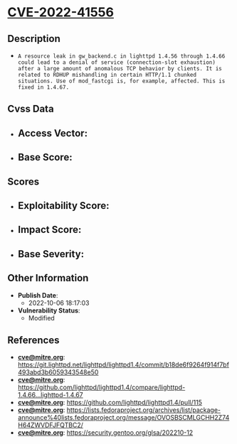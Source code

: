 
# [CVE-2022-41556](https://git.lighttpd.net/lighttpd/lighttpd1.4/commit/b18de6f9264f914f7bf493abd3b6059343548e50)

## Description

- `A resource leak in gw_backend.c in lighttpd 1.4.56 through 1.4.66 could lead to a denial of service (connection-slot exhaustion) after a large amount of anomalous TCP behavior by clients. It is related to RDHUP mishandling in certain HTTP/1.1 chunked situations. Use of mod_fastcgi is, for example, affected. This is fixed in 1.4.67.`

## Cvss Data

- **Access Vector**:
  - 
- **Base Score**:
  - 

## Scores

- **Exploitability Score**:
  - 
- **Impact Score**:
  - 
- **Base Severity**:
  - 

## Other Information

- **Publish Date**:
  - 2022-10-06 18:17:03
- **Vulnerability Status**:
  - Modified

## References

- **cve@mitre.org**: https://git.lighttpd.net/lighttpd/lighttpd1.4/commit/b18de6f9264f914f7bf493abd3b6059343548e50
- **cve@mitre.org**: https://github.com/lighttpd/lighttpd1.4/compare/lighttpd-1.4.66...lighttpd-1.4.67
- **cve@mitre.org**: https://github.com/lighttpd/lighttpd1.4/pull/115
- **cve@mitre.org**: https://lists.fedoraproject.org/archives/list/package-announce%40lists.fedoraproject.org/message/OVOSBSCMLGCHH2Z74H64ZWVDFJFQTBC2/
- **cve@mitre.org**: https://security.gentoo.org/glsa/202210-12
